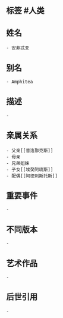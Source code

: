 ## 标签  #人类
## 姓名
	- 安菲忒亚
## 别名
	- Amphitea
## 描述
	-
## 亲属关系
	- 父亲[[普洛那克斯]]
	- 母亲
	- 兄弟姐妹
	- 子女[[埃癸阿琉斯]]
	- 配偶[[阿德刺斯托斯]]
## 重要事件
	-
## 不同版本
	-
## 艺术作品
	-
## 后世引用
	-
